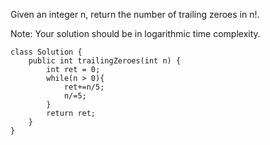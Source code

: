 Given an integer n, return the number of trailing zeroes in n!.

Note: Your solution should be in logarithmic time complexity.

```
class Solution {
    public int trailingZeroes(int n) {
        int ret = 0;
        while(n > 0){
            ret+=n/5;
            n/=5;
        }
        return ret;
    }
}
```